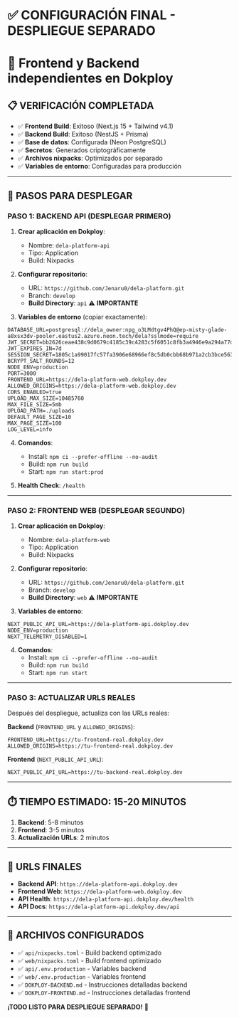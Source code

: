 # ✅ CONFIGURACIÓN FINAL - DESPLIEGUE SEPARADO

# 🚀 Frontend y Backend independientes en Dokploy

## 📋 VERIFICACIÓN COMPLETADA

- ✅ **Frontend Build**: Exitoso (Next.js 15 + Tailwind v4.1)
- ✅ **Backend Build**: Exitoso (NestJS + Prisma)
- ✅ **Base de datos**: Configurada (Neon PostgreSQL)
- ✅ **Secretos**: Generados criptográficamente
- ✅ **Archivos nixpacks**: Optimizados por separado
- ✅ **Variables de entorno**: Configuradas para producción

---

## 🚀 PASOS PARA DESPLEGAR

### **PASO 1: BACKEND API (DESPLEGAR PRIMERO)**

1. **Crear aplicación en Dokploy**:

   - Nombre: `dela-platform-api`
   - Tipo: Application
   - Build: Nixpacks

2. **Configurar repositorio**:

   - URL: `https://github.com/Jenaru0/dela-platform.git`
   - Branch: `develop`
   - **Build Directory**: `api` ⚠️ **IMPORTANTE**

3. **Variables de entorno** (copiar exactamente):

```
DATABASE_URL=postgresql://dela_owner:npg_o3LMdtgv4PhQ@ep-misty-glade-a8xsx3dv-pooler.eastus2.azure.neon.tech/dela?sslmode=require
JWT_SECRET=bb2626ceae438c9d0679c4185c39c4283c5f6051c8fb3a4946e9a294a77dad74
JWT_EXPIRES_IN=7d
SESSION_SECRET=1805c1a99017fc57fa3906e68966ef8c5db0cbb68b971a2cb3bce56356025111
BCRYPT_SALT_ROUNDS=12
NODE_ENV=production
PORT=3000
FRONTEND_URL=https://dela-platform-web.dokploy.dev
ALLOWED_ORIGINS=https://dela-platform-web.dokploy.dev
CORS_ENABLED=true
UPLOAD_MAX_SIZE=10485760
MAX_FILE_SIZE=5mb
UPLOAD_PATH=./uploads
DEFAULT_PAGE_SIZE=10
MAX_PAGE_SIZE=100
LOG_LEVEL=info
```

4. **Comandos**:

   - Install: `npm ci --prefer-offline --no-audit`
   - Build: `npm run build`
   - Start: `npm run start:prod`

5. **Health Check**: `/health`

---

### **PASO 2: FRONTEND WEB (DESPLEGAR SEGUNDO)**

1. **Crear aplicación en Dokploy**:

   - Nombre: `dela-platform-web`
   - Tipo: Application
   - Build: Nixpacks

2. **Configurar repositorio**:

   - URL: `https://github.com/Jenaru0/dela-platform.git`
   - Branch: `develop`
   - **Build Directory**: `web` ⚠️ **IMPORTANTE**

3. **Variables de entorno**:

```
NEXT_PUBLIC_API_URL=https://dela-platform-api.dokploy.dev
NODE_ENV=production
NEXT_TELEMETRY_DISABLED=1
```

4. **Comandos**:
   - Install: `npm ci --prefer-offline --no-audit`
   - Build: `npm run build`
   - Start: `npm run start`

---

### **PASO 3: ACTUALIZAR URLS REALES**

Después del despliegue, actualiza con las URLs reales:

**Backend** (`FRONTEND_URL` y `ALLOWED_ORIGINS`):

```
FRONTEND_URL=https://tu-frontend-real.dokploy.dev
ALLOWED_ORIGINS=https://tu-frontend-real.dokploy.dev
```

**Frontend** (`NEXT_PUBLIC_API_URL`):

```
NEXT_PUBLIC_API_URL=https://tu-backend-real.dokploy.dev
```

---

## ⏱️ TIEMPO ESTIMADO: 15-20 MINUTOS

1. **Backend**: 5-8 minutos
2. **Frontend**: 3-5 minutos
3. **Actualización URLs**: 2 minutos

---

## 🎯 URLS FINALES

- **Backend API**: `https://dela-platform-api.dokploy.dev`
- **Frontend Web**: `https://dela-platform-web.dokploy.dev`
- **API Health**: `https://dela-platform-api.dokploy.dev/health`
- **API Docs**: `https://dela-platform-api.dokploy.dev/api`

---

## 📁 ARCHIVOS CONFIGURADOS

- ✅ `api/nixpacks.toml` - Build backend optimizado
- ✅ `web/nixpacks.toml` - Build frontend optimizado
- ✅ `api/.env.production` - Variables backend
- ✅ `web/.env.production` - Variables frontend
- ✅ `DOKPLOY-BACKEND.md` - Instrucciones detalladas backend
- ✅ `DOKPLOY-FRONTEND.md` - Instrucciones detalladas frontend

**¡TODO LISTO PARA DESPLIEGUE SEPARADO!** 🚀
